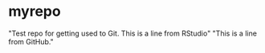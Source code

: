 # myrepo
"Test repo for getting used to Git. This is a line from RStudio"
"This is a line from GitHub."
